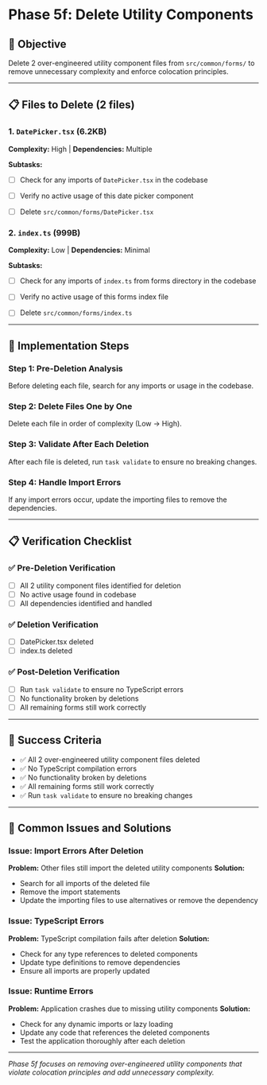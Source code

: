 # Phase 5f: Delete Utility Components

## 🎯 Objective
Delete 2 over-engineered utility component files from `src/common/forms/` to remove unnecessary complexity and enforce colocation principles.

---

## 📋 Files to Delete (2 files)

### 1. `DatePicker.tsx` (6.2KB)
**Complexity:** High | **Dependencies:** Multiple

**Subtasks:**
- [ ] Check for any imports of `DatePicker.tsx` in the codebase
- [ ] Verify no active usage of this date picker component
- [ ] Delete `src/common/forms/DatePicker.tsx`


### 2. `index.ts` (999B)
**Complexity:** Low | **Dependencies:** Minimal

**Subtasks:**
- [ ] Check for any imports of `index.ts` from forms directory in the codebase
- [ ] Verify no active usage of this forms index file
- [ ] Delete `src/common/forms/index.ts`


---

## 🚀 Implementation Steps

### Step 1: Pre-Deletion Analysis
Before deleting each file, search for any imports or usage in the codebase.

### Step 2: Delete Files One by One
Delete each file in order of complexity (Low → High).

### Step 3: Validate After Each Deletion
After each file is deleted, run `task validate` to ensure no breaking changes.

### Step 4: Handle Import Errors
If any import errors occur, update the importing files to remove the dependencies.

---

## 📋 Verification Checklist

### ✅ Pre-Deletion Verification
- [ ] All 2 utility component files identified for deletion
- [ ] No active usage found in codebase
- [ ] All dependencies identified and handled

### ✅ Deletion Verification
- [ ] DatePicker.tsx deleted
- [ ] index.ts deleted

### ✅ Post-Deletion Verification
- [ ] Run `task validate` to ensure no TypeScript errors
- [ ] No functionality broken by deletions
- [ ] All remaining forms still work correctly

---

## 🎯 Success Criteria

- ✅ All 2 over-engineered utility component files deleted
- ✅ No TypeScript compilation errors
- ✅ No functionality broken by deletions
- ✅ All remaining forms still work correctly
- ✅ Run `task validate` to ensure no breaking changes

---

## 🚨 Common Issues and Solutions

### Issue: Import Errors After Deletion
**Problem:** Other files still import the deleted utility components
**Solution:**
- Search for all imports of the deleted file
- Remove the import statements
- Update the importing files to use alternatives or remove the dependency

### Issue: TypeScript Errors
**Problem:** TypeScript compilation fails after deletion
**Solution:**
- Check for any type references to deleted components
- Update type definitions to remove dependencies
- Ensure all imports are properly updated

### Issue: Runtime Errors
**Problem:** Application crashes due to missing utility components
**Solution:**
- Check for any dynamic imports or lazy loading
- Update any code that references the deleted components
- Test the application thoroughly after each deletion

---

*Phase 5f focuses on removing over-engineered utility components that violate colocation principles and add unnecessary complexity.*
